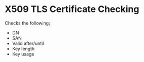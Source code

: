 # X509 TLS Certificate Checking
Checks the following;
- DN
- SAN
- Valid after/until
- Key length
- Key usage
